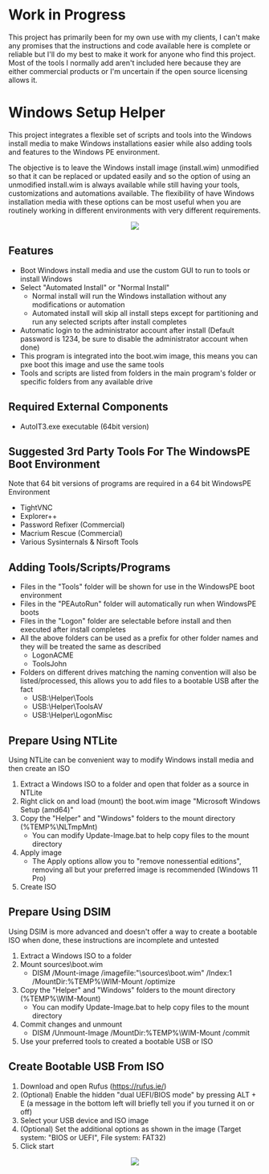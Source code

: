 # Work in Progress
This project has primarily been for my own use with my clients, I can't make any promises that the instructions and code available here is complete or reliable but I'll do my best to make it work for anyone who find this project. Most of the tools I normally add aren't included here because they are either commercial products or I'm uncertain if the open source licensing allows it.

# Windows Setup Helper
This project integrates a flexible set of scripts and tools into the Windows install media to make Windows installations easier while also adding tools and features to the Windows PE environment. 

The objective is to leave the Windows install image (install.wim) unmodified so that it can be replaced or updated easily and so the option of using an unmodified install.wim is always available while still having your tools, customizations and automations available. The flexibility of have Windows installation media with these options can be most useful when you are routinely working in different environments with very different requirements.

<p align="center">
  <img src="https://raw.githubusercontent.com/jmclaren7/windows-setup-helper/master/Extra/Screenshot1.png?raw=true">
</p>

## Features
* Boot Windows install media and use the custom GUI to run to tools or install Windows
* Select "Automated Install" or "Normal Install"
  * Normal install will run the Windows installation without any modifications or automation
  * Automated install will skip all install steps except for partitioning and run any selected scripts after install completes
* Automatic login to the administrator account after install (Default password is 1234, be sure to disable the administrator account when done)
* This program is integrated into the boot.wim image, this means you can pxe boot this image and use the same tools
* Tools and scripts are listed from folders in the main program's folder or specific folders from any available drive

## Required External Components
* AutoIT3.exe executable (64bit version)

## Suggested 3rd Party Tools For The WindowsPE Boot Environment
Note that 64 bit versions of programs are required in a 64 bit WindowsPE Environment
* TightVNC
* Explorer++
* Password Refixer (Commercial)
* Macrium Rescue (Commercial)
* Various Sysinternals & Nirsoft Tools

## Adding Tools/Scripts/Programs
* Files in the "Tools" folder will be shown for use in the WindowsPE boot environment
* Files in the "PEAutoRun" folder will automatically run when WindowsPE boots
* Files in the "Logon" folder are selectable before install and then executed after install completes
* All the above folders can be used as a prefix for other folder names and they will be treated the same as described
	* LogonACME
	* ToolsJohn
* Folders on different drives matching the naming convention will also be listed/processed, this allows you to add files to a bootable USB after the fact
	* USB:\Helper\Tools
	* USB:\Helper\ToolsAV
	* USB:\Helper\LogonMisc

## Prepare Using NTLite
Using NTLite can be convenient way to modify Windows install media and then create an ISO
1. Extract a Windows ISO to a folder and open that folder as a source in NTLite
2. Right click on and load (mount) the boot.wim image "Microsoft Windows Setup (amd64)"
3. Copy the "Helper" and "Windows" folders to the mount directory (%TEMP%\NLTmpMnt)
	* You can modify Update-Image.bat to help copy files to the mount directory
4. Apply image
	* The Apply options allow you to "remove nonessential editions", removing all but your preferred image is recommended (Windows 11 Pro)
5. Create ISO

## Prepare Using DSIM
Using DSIM is more advanced and doesn't offer a way to create a bootable ISO when done, these instructions are incomplete and untested
1. Extract a Windows ISO to a folder
2. Mount sources\boot.wim
	* DISM /Mount-image /imagefile:"<path>\sources\boot.wim" /Index:1 /MountDir:%TEMP%\WIM-Mount /optimize
3. Copy the "Helper" and "Windows" folders to the mount directory (%TEMP%\WIM-Mount)
	* You can modify Update-Image.bat to help copy files to the mount directory
4. Commit changes and unmount
	* DISM /Unmount-Image /MountDir:%TEMP%\WIM-Mount /commit
5. Use your preferred tools to created a bootable USB or ISO

## Create Bootable USB From ISO
1. Download and open Rufus (https://rufus.ie/)
2. (Optional) Enable the hidden "dual UEFI/BIOS mode" by pressing ALT + E (a message in the bottom left will briefly tell you if you turned it on or off)
3. Select your USB device and ISO image
4. (Optional) Set the additional options as shown in the image (Target system: "BIOS or UEFI", File system: FAT32)
5. Click start

<p align="center">
  <img src="https://raw.githubusercontent.com/jmclaren7/windows-setup-helper/master/Extra/Rufus1.png?raw=true">
</p>